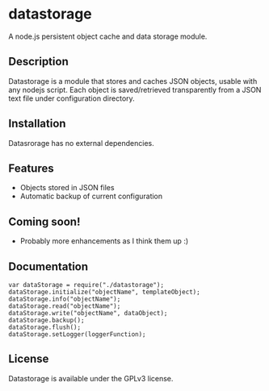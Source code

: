 # datastorage

A node.js persistent object cache and data storage module.

## Description

Datastorage is a module that stores and caches JSON objects, usable with any nodejs script. Each object is saved/retrieved transparently from a JSON text file under configuration directory.

## Installation

Datasrorage has no external dependencies.

## Features

* Objects stored in JSON files
* Automatic backup of current configuration
  
## Coming soon!

* Probably more enhancements as I think them up :)
    
## Documentation
```
var dataStorage = require("./datastorage");
dataStorage.initialize("objectName", templateObject);
dataStorage.info("objectName");
dataStorage.read("objectName");
dataStorage.write("objectName", dataObject);
dataStorage.backup();
dataStorage.flush();
dataStorage.setLogger(loggerFunction);
```

## License

Datastorage is available under the GPLv3 license.
